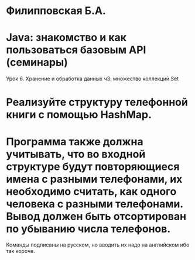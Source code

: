 # Филипповская Б.А.
# Java: знакомство и как пользоваться базовым API (семинары)
Урок 6. Хранение и обработка данных ч3: множество коллекций Set 
# Реализуйте структуру телефонной книги с помощью HashMap.
# Программа также должна учитывать, что во входной структуре будут повторяющиеся имена с разными телефонами, их необходимо считать, как одного человека с разными телефонами. Вывод должен быть отсортирован по убыванию числа телефонов.
Команды подписаны на русском, но вводить их надо на английском ибо так короче. 
